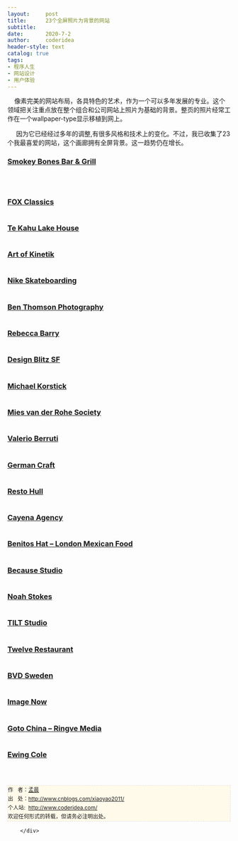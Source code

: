 ```yaml
---
layout:     post
title:      23个全屏照片为背景的网站
subtitle:   
date:       2020-7-2
author:     coderidea
header-style: text
catalog: true
tags:
- 程序人生
- 网站设计
- 用户体验
--- 
```

<div class="postBody">
			<div id="cnblogs_post_body" class="blogpost-body"><p><span><span><span>  </span><span>  像素完美的网站布局，各具特色的艺术，</span></span></span><span>作为一个<span>可以多年发展的专业。这</span><span>个领域把</span>关注<span>重点放在整个组合和公司网站上照片为基础的背景。</span><span>整页的照片经常</span><span>工作在一个</span><span>wallpaper-type</span><span>显示</span><span>移植</span><span>到网上</span><span>。</span></span></p>
<p><span><span><span><span>     因为它已经经过多年的调整,有很多风格和技术上的变化。</span><span>不过，我已收集了23个我最喜爱的网站，这个画廊拥有全屏背景。</span><span>这一趋势仍在增长。</span></span></span></span></p>
<h3><a href="http://www.smokeybones.com/">Smokey Bones Bar &amp; Grill</a></h3>
<p><a href="http://www.smokeybones.com/"><img class="imgborder" src="http://designm.ag/wp-content/uploads/2011/11/01-smokey-bones-bbq.jpg" alt="" /></a></p>
<p> </p>
<h3><a href="http://www.foxclassics.com.au/">FOX Classics</a></h3>
<p><a href="http://www.foxclassics.com.au/"><img class="imgborder" src="http://designm.ag/wp-content/uploads/2011/11/02-fox-classics.jpg" alt="" /></a></p>
<h3><a href="http://www.tekahu.co.nz/#/Home">Te Kahu Lake House</a></h3>
<p><a href="http://www.tekahu.co.nz/#/Home"><img class="imgborder" src="http://designm.ag/wp-content/uploads/2011/11/03-tekahu-lake-house.jpg" alt="" /></a></p>
<h3><a href="http://www.artofkinetik.com/">Art of Kinetik</a></h3>
<p><a href="http://www.artofkinetik.com/"><img class="imgborder" src="http://designm.ag/wp-content/uploads/2011/11/04-art-of-kinetik.jpg" alt="" /></a></p>
<h3><a href="http://www.nikeskateboarding.com/">Nike Skateboarding</a></h3>
<p><a href="http://www.nikeskateboarding.com/"><img class="imgborder" src="http://designm.ag/wp-content/uploads/2011/11/05-nike-skateboarding.jpg" alt="" /></a></p>
<h3><a href="http://www.benthomsonphoto.com/">Ben Thomson Photography</a></h3>
<p><a href="http://www.benthomsonphoto.com/"><img class="imgborder" src="http://designm.ag/wp-content/uploads/2011/11/06-ben-thomson-photography.jpg" alt="" /></a></p>
<h3><a href="http://rebeccabarry.com.au/">Rebecca Barry</a></h3>
<p><a href="http://rebeccabarry.com.au/"><img class="imgborder" src="http://designm.ag/wp-content/uploads/2011/11/07-rebecca-barry.jpg" alt="" /></a></p>
<h3><a href="http://designblitzsf.com/">Design Blitz SF</a></h3>
<p><a href="http://designblitzsf.com/"><img class="imgborder" src="http://designm.ag/wp-content/uploads/2011/11/08-design-blitz.jpg" alt="" /></a></p>
<h3><a href="http://www.michaelkorstick.de/">Michael Korstick</a></h3>
<p><a href="http://www.michaelkorstick.de/"><img class="imgborder" src="http://designm.ag/wp-content/uploads/2011/11/09-michael-korstick.jpg" alt="" /></a></p>
<h3><a href="http://miessociety.org/">Mies van der Rohe Society</a></h3>
<p><a href="http://miessociety.org/"><img class="imgborder" src="http://designm.ag/wp-content/uploads/2011/11/10-mies-society.jpg" alt="" /></a></p>
<h3><a href="http://www.valerioberruti.com/">Valerio Berruti</a></h3>
<p><a href="http://www.valerioberruti.com/"><img class="imgborder" src="http://designm.ag/wp-content/uploads/2011/11/11-valerio-berruti.jpg" alt="" /></a></p>
<h3><a href="http://www.germancraft.com.au/">German Craft</a></h3>
<p><a href="http://www.germancraft.com.au/"><img class="imgborder" src="http://designm.ag/wp-content/uploads/2011/11/12-german-craft.jpg" alt="" /></a></p>
<h3><a href="http://www.pizzaza.ca/restaurant/bar_a_vin.php">Resto Hull</a></h3>
<p><a href="http://www.pizzaza.ca/restaurant/bar_a_vin.php"><img class="imgborder" src="http://designm.ag/wp-content/uploads/2011/11/13-pizaza.jpg" alt="" /></a></p>
<h3><a href="http://cayena.es/">Cayena Agency</a></h3>
<p><a href="http://cayena.es/"><img class="imgborder" src="http://designm.ag/wp-content/uploads/2011/11/14-cayena.jpg" alt="" /></a></p>
<h3><a href="http://www.benitos-hat.com/">Benitos Hat – London Mexican Food</a></h3>
<p><a href="http://www.benitos-hat.com/"><img class="imgborder" src="http://designm.ag/wp-content/uploads/2011/11/15-benitos-hat.jpg" alt="" /></a></p>
<h3><a href="http://www.becausestudio.co.uk/">Because Studio</a></h3>
<p><a href="http://www.becausestudio.co.uk/"><img class="imgborder" src="http://designm.ag/wp-content/uploads/2011/11/16-because-studio.jpg" alt="" /></a></p>
<h3><a href="http://esbueno.noahstokes.com/">Noah Stokes</a></h3>
<p><a href="http://esbueno.noahstokes.com/"><img class="imgborder" src="http://designm.ag/wp-content/uploads/2011/11/17-noah-stokes.jpg" alt="" /></a></p>
<h3><a href="http://www.studiotilt.com/">TILT Studio</a></h3>
<p><a href="http://www.studiotilt.com/"><img class="imgborder" src="http://designm.ag/wp-content/uploads/2011/11/18-studio-tilt.jpg" alt="" /></a></p>
<h3><a href="http://www.twelve-restaurant.co.uk/">Twelve Restaurant</a></h3>
<p><a href="http://www.twelve-restaurant.co.uk/"><img class="imgborder" src="http://designm.ag/wp-content/uploads/2011/11/19-twelve-restaurant-lounge.jpg" alt="" /></a></p>
<h3><a href="http://www.bvd.se/">BVD Sweden</a></h3>
<p><a href="http://www.bvd.se/"><img class="imgborder" src="http://designm.ag/wp-content/uploads/2011/11/20-bvd-design-studio.jpg" alt="" /></a></p>
<h3><a href="http://www.imagenow.ie/">Image Now</a></h3>
<p><a href="http://www.imagenow.ie/"><img class="imgborder" src="http://designm.ag/wp-content/uploads/2011/11/21-image-now.jpg" alt="" /></a></p>
<h3><a href="http://www.ringvemedia.com/">Goto China – Ringve Media</a></h3>
<p><a href="http://www.ringvemedia.com/"><img class="imgborder" src="http://designm.ag/wp-content/uploads/2011/11/22-ringve-media-china.jpg" alt="" /></a></p>
<h3><a href="http://ewingcole.com/">Ewing Cole</a></h3>
<p><a href="http://ewingcole.com/"><img class="imgborder" src="http://designm.ag/wp-content/uploads/2011/11/23-ewing-cole.jpg" alt="" /></a></p>


<div id="ckepop"> </div>
<div>
<p id="PSignature" style="line-height:20px;background:#FFFAEA no-repeat 2% 50%;font-size:12px;border:#e0e0e0 1px dashed;">作   者：<a href="http://www.cnblogs.com/xiaoyao2011/">孟晨</a> <br /> 出   处：<a href="http://www.cnblogs.com/xiaoyao2011/">http://www.cnblogs.com/xiaoyao2011/</a> <br />个人站:  <a href="http://www.coderidea.com/">http://www.coderidea.com/</a><br />欢迎任何形式的转载，但请务必注明出处。</p>
</div></div><div id="MySignature"></div>
<div class="clear"></div>
<div id="blog_post_info_block">
<div id="BlogPostCategory"></div>
<div id="EntryTag"></div>
<div id="blog_post_info">
</div>
<div class="clear"></div>
<div id="post_next_prev"></div>
</div>


		</div>